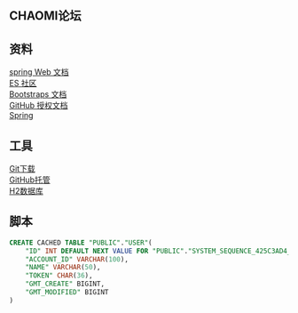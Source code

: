 ## CHAOMI论坛

## 资料
[spring Web 文档](https://spring.io/guides/gs/serving-web-content/)  
[ES 社区](https://elasticsearch.cn/)   
[Bootstraps 文档](https://v3.bootcss.com/getting-started/)  
[GitHub 授权文档](https://developer.github.com/apps/building-oauth-apps/authorizing-oauth-apps/)   
[Spring](http://docs.spring.io/spring-boot/docs/2.0.0.RC1/reference/htmlsingle/#boot-features-embedded-database-support)  

## 工具
[Git下载](https://git-scm.com/download)  
[GitHub托管](https://github.com/albertY-C?tab=repositories)  
[H2数据库](http://www.h2database.com/html/main.html)  

## 脚本
```sql
CREATE CACHED TABLE "PUBLIC"."USER"(
    "ID" INT DEFAULT NEXT VALUE FOR "PUBLIC"."SYSTEM_SEQUENCE_425C3AD4_14AA_4B6C_B68E_DFD98F58E170" NOT NULL NULL_TO_DEFAULT SEQUENCE "PUBLIC"."SYSTEM_SEQUENCE_425C3AD4_14AA_4B6C_B68E_DFD98F58E170",
    "ACCOUNT_ID" VARCHAR(100),
    "NAME" VARCHAR(50),
    "TOKEN" CHAR(36),
    "GMT_CREATE" BIGINT,
    "GMT_MODIFIED" BIGINT
)
```


